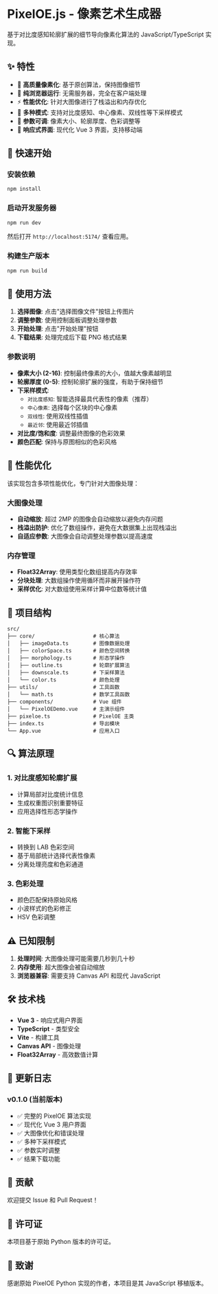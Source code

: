 # PixelOE.js - 像素艺术生成器

基于对比度感知轮廓扩展的细节导向像素化算法的 JavaScript/TypeScript 实现。

## ✨ 特性

- 🎨 **高质量像素化**: 基于原创算法，保持图像细节
- 🚀 **纯浏览器运行**: 无需服务器，完全在客户端处理
- ⚡ **性能优化**: 针对大图像进行了栈溢出和内存优化
- 🎯 **多种模式**: 支持对比度感知、中心像素、双线性等下采样模式
- 🔧 **参数可调**: 像素大小、轮廓厚度、色彩调整等
- 📱 **响应式界面**: 现代化 Vue 3 界面，支持移动端

## 🚀 快速开始

### 安装依赖

```bash
npm install
```

### 启动开发服务器

```bash
npm run dev
```

然后打开 `http://localhost:5174/` 查看应用。

### 构建生产版本

```bash
npm run build
```

## 🎯 使用方法

1. **选择图像**: 点击"选择图像文件"按钮上传图片
2. **调整参数**: 使用控制面板调整处理参数
3. **开始处理**: 点击"开始处理"按钮
4. **下载结果**: 处理完成后下载 PNG 格式结果

### 参数说明

- **像素大小 (2-16)**: 控制最终像素的大小，值越大像素越明显
- **轮廓厚度 (0-5)**: 控制轮廓扩展的强度，有助于保持细节
- **下采样模式**:
  - `对比度感知`: 智能选择最具代表性的像素（推荐）
  - `中心像素`: 选择每个区块的中心像素
  - `双线性`: 使用双线性插值
  - `最近邻`: 使用最近邻插值
- **对比度/饱和度**: 调整最终图像的色彩效果
- **颜色匹配**: 保持与原图相似的色彩风格

## 🔧 性能优化

该实现包含多项性能优化，专门针对大图像处理：

### 大图像处理

- **自动缩放**: 超过 2MP 的图像会自动缩放以避免内存问题
- **栈溢出防护**: 优化了数组操作，避免在大数据集上出现栈溢出
- **自适应参数**: 大图像会自动调整处理参数以提高速度

### 内存管理

- **Float32Array**: 使用类型化数组提高内存效率
- **分块处理**: 大数组操作使用循环而非展开操作符
- **采样优化**: 对大数组使用采样计算中位数等统计值

## 📁 项目结构

```
src/
├── core/                   # 核心算法
│   ├── imageData.ts        # 图像数据处理
│   ├── colorSpace.ts       # 颜色空间转换
│   ├── morphology.ts       # 形态学操作
│   ├── outline.ts          # 轮廓扩展算法
│   ├── downscale.ts        # 下采样算法
│   └── color.ts            # 颜色处理
├── utils/                  # 工具函数
│   └── math.ts             # 数学工具函数
├── components/             # Vue 组件
│   └── PixelOEDemo.vue     # 主演示组件
├── pixeloe.ts              # PixelOE 主类
├── index.ts                # 导出模块
└── App.vue                 # 应用入口
```

## 🔍 算法原理

### 1. 对比度感知轮廓扩展

- 计算局部对比度统计信息
- 生成权重图识别重要特征
- 应用选择性形态学操作

### 2. 智能下采样

- 转换到 LAB 色彩空间
- 基于局部统计选择代表性像素
- 分离处理亮度和色彩通道

### 3. 色彩处理

- 颜色匹配保持原始风格
- 小波样式的色彩修正
- HSV 色彩调整

## ⚠️ 已知限制

1. **处理时间**: 大图像处理可能需要几秒到几十秒
2. **内存使用**: 超大图像会被自动缩放
3. **浏览器兼容**: 需要支持 Canvas API 和现代 JavaScript

## 🛠️ 技术栈

- **Vue 3** - 响应式用户界面
- **TypeScript** - 类型安全
- **Vite** - 构建工具
- **Canvas API** - 图像处理
- **Float32Array** - 高效数值计算

## 📝 更新日志

### v0.1.0 (当前版本)

- ✅ 完整的 PixelOE 算法实现
- ✅ 现代化 Vue 3 用户界面
- ✅ 大图像优化和错误处理
- ✅ 多种下采样模式
- ✅ 参数实时调整
- ✅ 结果下载功能

## 🤝 贡献

欢迎提交 Issue 和 Pull Request！

## 📄 许可证

本项目基于原始 Python 版本的许可证。

## 🙏 致谢

感谢原始 PixelOE Python 实现的作者，本项目是其 JavaScript 移植版本。
